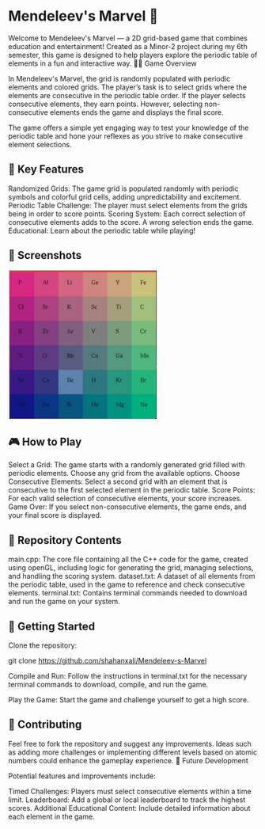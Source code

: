 # Mendeleev's Marvel 🌟

Welcome to Mendeleev's Marvel — a 2D grid-based game that combines education and entertainment! Created as a Minor-2 project during my 6th semester, this game is designed to help players explore the periodic table of elements in a fun and interactive way.
🧑‍🔬 Game Overview

In Mendeleev's Marvel, the grid is randomly populated with periodic elements and colored grids. The player’s task is to select grids where the elements are consecutive in the periodic table order. If the player selects consecutive elements, they earn points. However, selecting non-consecutive elements ends the game and displays the final score.

The game offers a simple yet engaging way to test your knowledge of the periodic table and hone your reflexes as you strive to make consecutive element selections.

## 🔑 Key Features

Randomized Grids: The game grid is populated randomly with periodic symbols and colorful grid cells, adding unpredictability and excitement.
Periodic Table Challenge: The player must select elements from the grids being in order to score points.
Scoring System: Each correct selection of consecutive elements adds to the score. A wrong selection ends the game.
Educational: Learn about the periodic table while playing!

## 📸 Screenshots

![Game](Screenshots/1.png)

## 🎮 How to Play

Select a Grid: The game starts with a randomly generated grid filled with periodic elements. Choose any grid from the available options.
Choose Consecutive Elements: Select a second grid with an element that is consecutive to the first selected element in the periodic table.
Score Points: For each valid selection of consecutive elements, your score increases.
Game Over: If you select non-consecutive elements, the game ends, and your final score is displayed.

## 📂 Repository Contents

main.cpp: The core file containing all the C++ code for the game, created using openGL, including logic for generating the grid, managing selections, and handling the scoring system.
dataset.txt: A dataset of all elements from the periodic table, used in the game to reference and check consecutive elements.
terminal.txt: Contains terminal commands needed to download and run the game on your system.

## 🚀 Getting Started

Clone the repository:

git clone https://github.com/shahanxali/Mendeleev-s-Marvel

Compile and Run: Follow the instructions in terminal.txt for the necessary terminal commands to download, compile, and run the game.

Play the Game: Start the game and challenge yourself to get a high score.

## 🤝 Contributing

Feel free to fork the repository and suggest any improvements. Ideas such as adding more challenges or implementing different levels based on atomic numbers could enhance the gameplay experience.
🎯 Future Development

Potential features and improvements include:

Timed Challenges: Players must select consecutive elements within a time limit.
Leaderboard: Add a global or local leaderboard to track the highest scores.
Additional Educational Content: Include detailed information about each element in the game.
